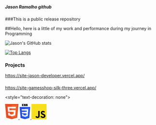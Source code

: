 ##### Jason Ramalho github

###This is a public release repository

##Hello, here is a little of my work and performance during my journey in Programming
  
![Jason's GitHub stats](https://github-readme-stats.vercel.app/api?username=jasonrn36&show_icons=true&theme=tokyonight)
    
    
[![Top Langs](https://github-readme-stats.vercel.app/api/top-langs/?username=jasonrn36&layout=donut-vertical)](https://github.com/anuraghazra/github-readme-stats)
    
### Projects
https://site-jason-developer.vercel.app/
###
https://site-gamesshop-silk-three.vercel.app/

<style="text-decoration: none">
<section id="logos">
<a target="_blank" rel="nooperner noreferrer nofollow" href="https://github.com/jasonrn36/site_jason_developer/blob/main/html5-logo.png">
<img height="50" alt="javascript" src="https://github.com/jasonrn36/site_jason_developer/blob/main/html5-logo.png" style="max-width: 100">
</a>

<a target="_blank" rel="nooperner noreferrer nofollow" href="https://github.com/jasonrn36/site_jason_developer/blob/main/CSS3_logo%20marca.png">
<img height="50" alt="javascript" src="https://github.com/jasonrn36/site_jason_developer/blob/main/CSS3_logo%20marca.png" style="max-width: 100">
</a>
    
<a target="_blank" rel="nooperner noreferrer nofollow" href="https://github.com/jasonrn36/site_jason_developer/blob/main/JavaScript_logo_ramalho.png">
<img height="50" alt="javascript" src="https://github.com/jasonrn36/site_jason_developer/blob/main/JavaScript_logo_ramalho.png" style="max-width: 100">
</a>
</style>

<section>
</body>
